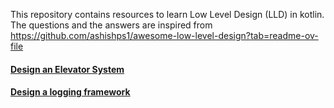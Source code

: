 This repository contains resources to learn Low Level Design (LLD) in kotlin. The questions and the answers are inspired
from https://github.com/ashishps1/awesome-low-level-design?tab=readme-ov-file

#### [Design an Elevator System](src/main/kotlin/questions/elevatorSystem/question.md)
#### [Design a logging framework](src/main/kotlin/questions/loggingFramework/question.md)

